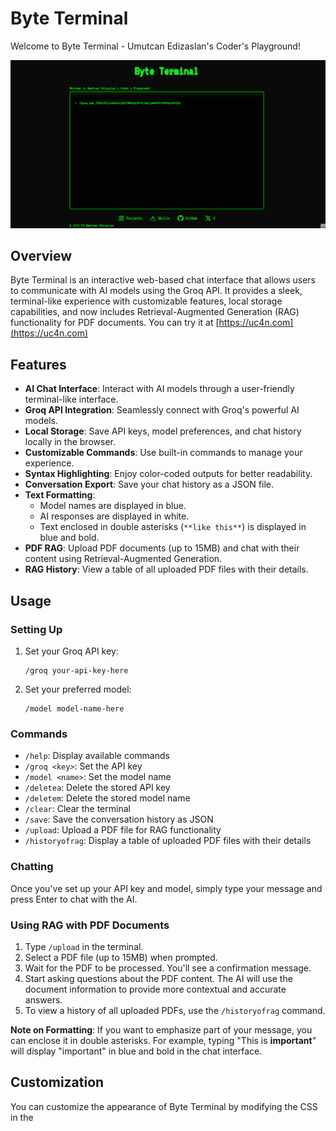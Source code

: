 # Byte Terminal

Welcome to Byte Terminal - Umutcan Edizaslan's Coder's Playground!

![Byte Terminal Screenshot](Animation.gif)

## Overview

Byte Terminal is an interactive web-based chat interface that allows users to communicate with AI models using the Groq API. It provides a sleek, terminal-like experience with customizable features, local storage capabilities, and now includes Retrieval-Augmented Generation (RAG) functionality for PDF documents.
You can try it at [https://uc4n.com](https://uc4n.com)

## Features

- **AI Chat Interface**: Interact with AI models through a user-friendly terminal-like interface.
- **Groq API Integration**: Seamlessly connect with Groq's powerful AI models.
- **Local Storage**: Save API keys, model preferences, and chat history locally in the browser.
- **Customizable Commands**: Use built-in commands to manage your experience.
- **Syntax Highlighting**: Enjoy color-coded outputs for better readability.
- **Conversation Export**: Save your chat history as a JSON file.
- **Text Formatting**: 
  - Model names are displayed in blue.
  - AI responses are displayed in white.
  - Text enclosed in double asterisks (`**like this**`) is displayed in blue and bold.
- **PDF RAG**: Upload PDF documents (up to 15MB) and chat with their content using Retrieval-Augmented Generation.
- **RAG History**: View a table of all uploaded PDF files with their details.

## Usage

### Setting Up

1. Set your Groq API key:
   ```
   /groq your-api-key-here
   ```

2. Set your preferred model:
   ```
   /model model-name-here
   ```

### Commands

- `/help`: Display available commands
- `/groq <key>`: Set the API key
- `/model <name>`: Set the model name
- `/deletea`: Delete the stored API key
- `/deletem`: Delete the stored model name
- `/clear`: Clear the terminal
- `/save`: Save the conversation history as JSON
- `/upload`: Upload a PDF file for RAG functionality
- `/historyofrag`: Display a table of uploaded PDF files with their details

### Chatting

Once you've set up your API key and model, simply type your message and press Enter to chat with the AI. 

### Using RAG with PDF Documents

1. Type `/upload` in the terminal.
2. Select a PDF file (up to 15MB) when prompted.
3. Wait for the PDF to be processed. You'll see a confirmation message.
4. Start asking questions about the PDF content. The AI will use the document information to provide more contextual and accurate answers.
5. To view a history of all uploaded PDFs, use the `/historyofrag` command.

**Note on Formatting**: If you want to emphasize part of your message, you can enclose it in double asterisks. For example, typing "This is **important**" will display "important" in blue and bold in the chat interface.

## Customization

You can customize the appearance of Byte Terminal by modifying the CSS in the <style> section of index.html.

## Contributing

Contributions are welcome! Please feel free to submit a Pull Request.

## License

This project is licensed under the MIT License - see the [LICENSE](LICENSE) file for details.

## Acknowledgments

- Thanks to Groq for providing the AI API.
- Special thanks to all contributors and users of Byte Terminal.

## Author

<p align="left">
<b>Umutcan Edizaslan:</b>
<a href="https://github.com/U-C4N" target="blank"><img align="center" src="https://raw.githubusercontent.com/tandpfun/skill-icons/main/icons/Github-Dark.svg" alt="TutTrue" height="30" width="40" /></a>
<a href="https://x.com/UEdizaslan" target="blank"><img align="center" src="https://raw.githubusercontent.com/tandpfun/skill-icons/main/icons/Twitter.svg" height="30" width="40" /></a>
</p>
